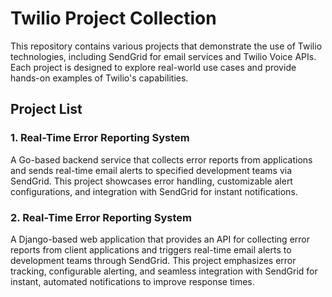 # Twilio Project Collection

This repository contains various projects that demonstrate the use of Twilio technologies, including SendGrid for email services and Twilio Voice APIs. Each project is designed to explore real-world use cases and provide hands-on examples of Twilio's capabilities.

## Project List

### 1. Real-Time Error Reporting System

A Go-based backend service that collects error reports from applications and sends real-time email alerts to specified development teams via SendGrid. This project showcases error handling, customizable alert configurations, and integration with SendGrid for instant notifications.

### 2. Real-Time Error Reporting System

A Django-based web application that provides an API for collecting error reports from client applications and triggers real-time email alerts to development teams through SendGrid. This project emphasizes error tracking, configurable alerting, and seamless integration with SendGrid for instant, automated notifications to improve response times.
